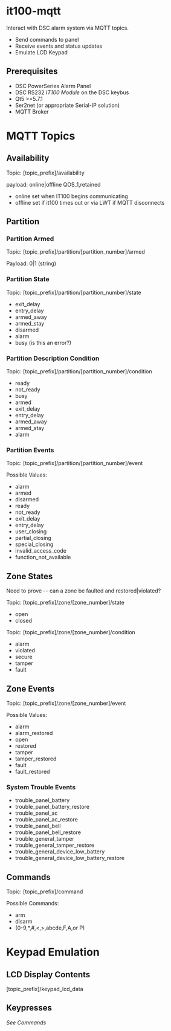 # it100-mqtt

Interact with DSC alarm system via MQTT topics.

* Send commands to panel
* Receive events and status updates
* Emulate LCD Keypad

## Prerequisites

* DSC PowerSeries Alarm Panel
* DSC RS232 *IT100 Module* on the DSC keybus
* Qt5 >=5.7.1
* Ser2net (or appropriate Serial-IP solution)
* MQTT Broker

# MQTT Topics

## Availability

Topic: [topic_prefix]/availability

payload: online|offline QOS_1,retained

* online set when IT100 begins communicating
* offline set if it100 times out or via LWT if MQTT disconnects

## Partition

### Partition Armed

Topic: [topic_prefix]/partition/[partition_number]/armed

Payload: 0|1 (string)

### Partition State

Topic: [topic_prefix]/partition/[partition_number]/state

* exit_delay
* entry_delay
* armed_away
* armed_stay
* disarmed
* alarm
* busy (is this an error?)

### Partition Description Condition

Topic: [topic_prefix]/partition/[partition_number]/condition

* ready
* not_ready
* busy
* armed
* exit_delay
* entry_delay
* armed_away
* armed_stay
* alarm

### Partition Events

Topic: [topic_prefix]/partition/[partition_number]/event

Possible Values:

* alarm
* armed
* disarmed
* ready
* not_ready
* exit_delay
* entry_delay
* user_closing
* partial_closing
* special_closing
* invalid_access_code
* function_not_available

## Zone States

Need to prove -- can a zone be faulted and restored|violated?

Topic: [topic_prefix]/zone/[zone_number]/state

* open
* closed

Topic: [topic_prefix]/zone/[zone_number]/condition

* alarm
* violated
* secure
* tamper
* fault

## Zone Events

Topic: [topic_prefix]/zone/[zone_number]/event

Possible Values:

* alarm
* alarm_restored
* open
* restored
* tamper
* tamper_restored
* fault
* fault_restored

### System Trouble Events

* trouble_panel_battery
* trouble_panel_battery_restore
* trouble_panel_ac
* trouble_panel_ac_restore
* trouble_panel_bell
* trouble_panel_bell_restore
* trouble_general_tamper
* trouble_general_tamper_restore
* trouble_general_device_low_battery
* trouble_general_device_low_battery_restore

## Commands

Topic: [topic_prefix]/command

Possible Commands:

* arm
* disarm
* <char> (0-9,*,#,<,>,abcde,F,A,or P)

# Keypad Emulation

## LCD Display Contents

[topic_prefix]/keypad_lcd_data

## Keypresses

*See Commands*

